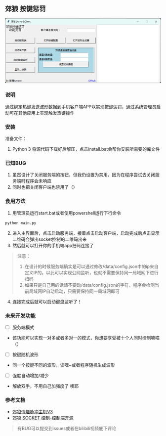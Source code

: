 ## 郊狼 按键惩罚
![主程序页面](/image.png)

### 说明

通过绑定热键发送波形数据到手机客户端APP以实现按键惩罚，通过系统管理员启动可在其他应用上实现触发热键操作

### 安装
准备文件：
1. Python 3
将源代码下载好后解压，点击install.bat会帮你安装所需要的库文件

### 已知BUG

1. 虽然设计了关闭服务端的按钮，但我仍设置为禁用，因为在程序尝试去关闭服务端时程序会未响应
2. 同时也把关闭客户端也禁用了（）

### 食用方法

1. 用管理员运行start.bat或者使用powershell运行下行命令
```bash
python main.py
```
2. 进入主界面后，点击启动服务端，接着点击启动客户端，启动完成后点击显示二维码会弹出socket控制的二维码出来
3. 然后就可以打开你的手机端app扫码连接了
>注意：
> 1. 在设计的时候服务端确实是可以通过修改/data/config.json中的ip来自定义IP的，以此可以实现公网监听，也就不需要保持同一局域网下进行扫码
> 2. 如果只是自己用的话请不要动/data/config.json的字符，程序会检测当前局域网IP自动启动，只需要保持同一局域网即可
4. 连接完成后就可以启动键盘监听了！

### 未来开发功能
- [ ] 服务端模式 
- 该功能可以实现一对多或者多对一的模式，你想要享受被十个人同时控制嘛喵（）
- [ ] 按键随机波形
- 同一个按键不同的波形，诶嘿~或者程序随机生成波形
- [ ] 强度自动增加/减少
- 解放双手，不用自己加强度了 噢耶

### 参考文档

- [郊狼情趣脉冲主机V3](https://github.com/DG-LAB-OPENSOURCE/DG-LAB-OPENSOURCE/blob/main/coyote/v3/README_V3.md)
- [郊狼 SOCKET 控制-控制端开源](https://github.com/DG-LAB-OPENSOURCE/DG-LAB-OPENSOURCE/blob/main/socket/README.md)

> 有BUG可以提交到issues或者在bilibili视频底下评论